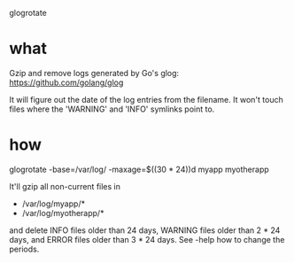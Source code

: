 glogrotate

# what
Gzip and remove logs generated by Go's glog: https://github.com/golang/glog

It will figure out the date of the log entries from the filename. It won't
touch files where the 'WARNING' and 'INFO' symlinks point to.

# how
glogrotate -base=/var/log/ -maxage=$((30 * 24))d myapp myotherapp

It'll gzip all non-current files in

* /var/log/myapp/*
* /var/log/myotherapp/*

and delete INFO files older than 24 days, WARNING files older than 2 * 24 days,
and ERROR files older than 3 * 24 days. See -help how to change the periods.
